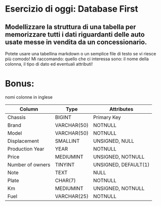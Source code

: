 # Esercizio di oggi: Database First

## Modellizzare la struttura di una tabella per memorizzare tutti i dati riguardanti delle auto usate messe in vendita da un concessionario.

Potete usare una tabellina markdown o un semplice file di testo se vi riesce più comodo!
Mi raccomando: quello che ci interessa sono: il nome della colonna, il tipo di dato ed eventuali attributi!

# Bonus:

nomi colonne in inglese

| Column           | Type        | Attributes           |
| ---------------- | ----------- | -------------------- |
| Chassis          | BIGINT      | Primary Key          |
| Brand            | VARCHAR(50) | NOTNULL              |
| Model            | VARCHAR(50) | NOTNULL              |
| Displacement     | SMALLINT    | UNSIGNED, NULL       |
| Production Year  | YEAR        | NOTNULL              |
| Price            | MEDIUMINT   | UNSIGNED, NOTNULL    |
| Number of owners | TINYINT     | UNSIGNED, DEFAULT(1) |
| Note             | TEXT        | NULL                 |
| Plate            | CHAR(7)     | NOTNULL              |
| Km               | MEDIUMINT   | UNSIGNED, NOTNULL    |
| Fuel             | VARCHAR(25) | NOTNULL              |
